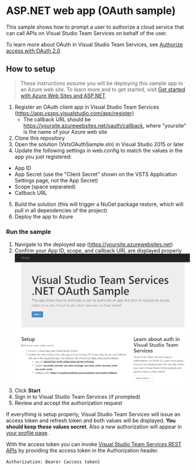 # ASP.NET web app (OAuth sample)

This sample shows how to prompt a user to authorize a cloud service that can call APIs on Visual Studio Team Services on behalf of the user.

To learn more about OAuth in Visual Studio Team Services, see [Authorize access with OAuth 2.0](https://www.visualstudio.com/docs/integrate/get-started/authentication/oauth)

## How to setup

> These instructions assume you will be deploying this sample app to an Azure web site. To learn more and to get started, visit [Get started with Azure Web Sites and ASP.NET](http://azure.microsoft.com/documentation/articles/web-sites-dotnet-get-started).

1. Register an OAuth client app in Visual Studio Team Services (https://app.vssps.visualstudio.com/app/register) 
   * The callback URL should be https://yoursite.azurewebsites.net/oauth/callback, where "yoursite" is the name of your Azure web site
2. Clone this repository
3. Open the solution (VstsOAuthSample.sln) in Visual Studio 2015 or later
4. Update the following settings in web.config to match the values in the app you just registered:
  *  App ID
  *  App Secret (use the "Client Secret" shown on the VSTS Application Settings page, not the App Secret)
  *  Scope (space separated)
  *  Callback URL
5. Build the solution (this will trigger a NuGet package restore, which will pull in all dependencies of the project)
6. Deploy the app to Azure

### Run the sample

1. Navigate to the deployed app (https://yoursite.azurewebsites.net)
2. Confirm your App ID, scope, and callback URL are displayed properly
   ![app](appstart.png)
3. Click **Start**
4. Sign in to Visual Studio Team Services (if prompted)
5. Review and accept the authorization request

If everything is setup properly, Visual Studio Team Services will issue an access token and refresh token and both values will be displayed. **You should keep these values secret**. Also a new authorization will appear in [your profile page](https://app.vssps.visualstudio.com/Profile/View).

With the access token you can invoke [Visual Studio Team Services REST APIs](https://www.visualstudio.com/docs/integrate/api/overview) by providing the access token in the Authorization header.

```
Authorization: Bearer {access token}
```
